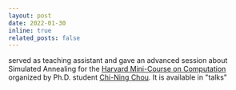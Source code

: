 ```yaml
---
layout: post
date: 2022-01-30
inline: true
related_posts: false
---
```


served as teaching assistant and gave an advanced session about Simulated Annealing for the [Harvard Mini-Course on Computation](https://cnchou.github.io/mini-course/) organized by Ph.D. student [Chi-Ning Chou](https://cnchou.github.io/). It is available in "talks"